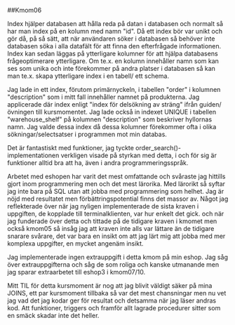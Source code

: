 ##Kmom06


Index hjälper databasen att hålla reda på datan i databasen och normalt så har man index på en kolumn med namn "id". Då ett index bör var unikt och gör då, på så sätt, att när användaren söker i databasen så behöver inte databasen söka i alla datafält för att finna den efterfrågade informationen. Index kan sedan läggas på ytterligare kolumner för att hjälpa databasens frågeoptimerare ytterligare. Om te.x. en kolumn innehåller namn som kan ses som unika och inte förekommer på andra platser i databasen så kan man te.x. skapa ytterligare index i en tabell/ ett schema.  

Jag lade in ett index, förutom primärnyckeln, i tabellen "order" i kolumnen "description" som i mitt fall innehåller namnet på produkterna. Jag applicerade där index enligt "index för delsökning av sträng" ifrån guiden/övningen till kursmomentet. Jag lade också in indexet UNIQUE i tabellen "warehouse_shelf" på kolumnen "description" som beskriver hyllornas namn. Jag valde dessa index då dessa kolumner förekommer ofta i olika sökningar/selectsatser i programmen mot min databas.

Det är fantastiskt med funktioner, jag tyckte order_search()-implementationen verkligen visade på styrkan med detta, i och för sig är funktioner alltid bra att ha, även i andra programmeringsspråk.

Arbetet med eshopen har varit det mest omfattande och svåraste jag hittills gjort inom programmering men och det mest lärorika. Med lärorikt så syftar jag inte bara på SQL utan att jobba med programmering som helhet. Jag är nöjd med resultatet men förbättringspotential finns det massor av. Något jag reflekterade över när jag nyligen implementerade de sista kraven i uppgiften, de kopplade till terminalklienten, var hur enkelt det gick. och när jag funderade över detta och tittade på de tidigare kraven i kmomet men också kmom05 så insåg jag att kraven inte alls var lättare än de tidigare snarare svårare, det var bara en insikt om att jag lärt mig att jobba med mer komplexa uppgifter, en mycket angenäm insikt.

Jag implementerade ingen extrauppgift i detta kmom på min eshop. Jag såg över extrauppgifterna och såg de som roliga och kanske utmanande men jag sparar extraarbetet till eshop3 i kmom07/10.

Mitt TIL för detta kursmoment är nog att jag blivit väldigt säker på mina JOINS, ett par kursmoment tillbaka så var det mest chansningar men nu vet jag vad det jag kodar ger för resultat och detsamma när jag läser andras kod. Att funktioner, triggers och framför allt lagrade procedurer sitter som en smäck skadar inte det heller.
